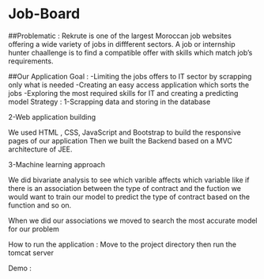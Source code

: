 # Job-Board

##Problematic :
Rekrute is one of the largest Moroccan job websites offering a wide variety of jobs in diffferent sectors.
A job or internship hunter chaallenge is to find a compatible offer with skills which match job’s requirements.

##Our Application Goal :
-Limiting the jobs offers to IT sector by scrapping only what is needed 
-Creating an easy access application which sorts the jobs
-Exploring the most required skills for IT and creating a predicting model
Strategy :
1-Scrapping data and storing in the database


2-Web application building












We used HTML , CSS, JavaScript and Bootstrap to build the responsive pages of our application
Then we built the Backend based on a MVC architecture of JEE.


3-Machine learning approach







We did bivariate analysis to see which varible affects which variable like if there is an association between the type of contract and the fuction we would want to train our model to predict the type of contract based on the function and so on.

When we did our associations we moved to search the most accurate model for our problem





How to run the application :
Move to the project directory then run the tomcat server

Demo :



